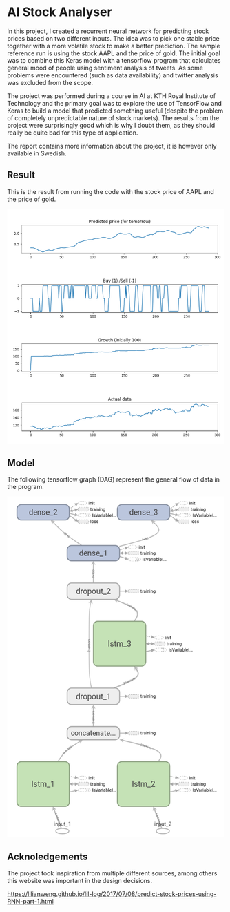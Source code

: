 # AI Stock Analyser
In this project, I created a recurrent neural network for predicting stock prices based on two different inputs. The idea was to pick one stable price together with a more volatile stock to make a better prediction. The sample reference run is using the stock AAPL and the price of gold. The initial goal was to combine this Keras model with a tensorflow program that calculates general mood of people using sentiment analysis of tweets. As some problems were encountered (such as data availability) and twitter analysis was excluded from the scope.

The project was performed during a course in AI at KTH Royal Institute of Technology and the primary goal was to explore the use of TensorFlow and Keras to build a model that predicted something useful (despite the problem of completely unpredictable nature of stock markets). The results from the project were surprisingly good which is why I doubt them, as they should really be quite bad for this type of application.

The report contains more information about the project, it is however only available in Swedish.

## Result

This is the result from running the code with the stock price of AAPL and the price of gold.

![Price of Stock](screenshots/AAPL.png)



## Model

The following tensorflow graph (DAG) represent the general flow of data in the program.

![Tensorflow Graph](screenshots/tensorflow-graph.png)

## Acknoledgements

The project took inspiration from multiple different sources, among others this website was important in the design decisions.

https://lilianweng.github.io/lil-log/2017/07/08/predict-stock-prices-using-RNN-part-1.html


